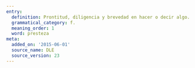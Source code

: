 ```yaml
---
entry:
  definition: Prontitud, diligencia y brevedad en hacer o decir algo.
  grammatical_category: f.
  meaning_order: 1
  word: presteza
meta:
  added_on: '2015-06-01'
  source_name: DLE
  source_version: 23
---
```

